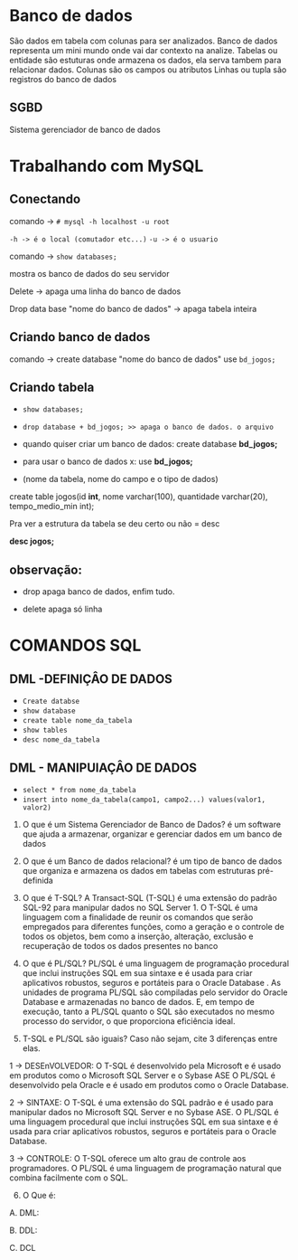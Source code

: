 # Banco de dados    
São dados em tabela com colunas para ser analizados.
Banco de dados representa um mini mundo onde vai dar contexto na analize.
Tabelas ou entidade são estuturas onde armazena os dados, ela serva tambem para relacionar dados.
Colunas são os campos ou atributos
Linhas ou tupla são registros do banco de dados
## SGBD
Sistema gerenciador de banco de dados

# Trabalhando com MySQL
## Conectando
comando -> `# mysql -h localhost -u root`
 
`-h -> é o local (comutador etc...)`
`-u -> é o usuario`

comando -> `show databases;`

mostra os banco de dados do seu servidor

Delete -> apaga uma linha do banco de dados 

Drop data base "nome do banco de dados" -> apaga tabela inteira


## Criando banco de dados

comando -> create database "nome do banco de dados"    use `bd_jogos;`


## Criando tabela 

* `show databases;`
 
* `drop database + bd_jogos; >> apaga o banco de dados. o arquivo`
 
* quando quiser criar um banco de dados: create database  **bd_jogos;**
 
* para usar o banco de dados x: use **bd_jogos;**
 
* (nome da tabela, nome do campo e o tipo de dados)
 
create table  jogos(id **int**, nome varchar(100), quantidade varchar(20), tempo_medio_min int);
 
Pra ver a estrutura  da tabela se deu certo ou não = desc
 
**desc jogos;**
 
## observação:
 
* drop apaga banco de dados, enfim tudo.
 
* delete apaga só linha

# COMANDOS SQL
## DML -DEFINIÇÂO DE DADOS
 - `Create databse`
 - `show database`
 - `create table nome_da_tabela`
 - `show tables`
 - `desc nome_da_tabela`

## DML - MANIPUlAÇÂO DE DADOS
- `select * from nome_da_tabela`
- `insert into nome_da_tabela(campo1, campo2...) values(valor1, valor2)`



1. O que é um Sistema Gerenciador de Banco de Dados?
     é um software que ajuda a armazenar, organizar e gerenciar dados em um banco de dados

2. O que é um Banco de dados relacional?
    é um tipo de banco de dados que organiza e armazena os dados em tabelas com estruturas pré-definida

3. O que é T-SQL?
A Transact-SQL (T-SQL) é uma extensão do padrão SQL-92 para manipular dados no SQL Server 1.
O T-SQL é uma linguagem com a finalidade de reunir os comandos que serão empregados para diferentes funções, como a geração e o controle de todos os objetos, bem como a inserção, alteração, exclusão e recuperação de todos os dados presentes no banco 

4. O que é PL/SQL?
PL/SQL é uma linguagem de programação procedural que inclui instruções SQL em sua sintaxe e é usada para criar aplicativos robustos, seguros e portáteis para o Oracle Database . As unidades de programa PL/SQL são compiladas pelo servidor do Oracle Database e armazenadas no banco de dados. E, em tempo de execução, tanto a PL/SQL quanto o SQL são executados no mesmo processo do servidor, o que proporciona eficiência ideal.

5. T-SQL e PL/SQL são iguais? Caso não sejam, cite 3 diferenças entre elas.

1 -> DESEnVOLVEDOR: O T-SQL é desenvolvido pela Microsoft e é usado em produtos como o Microsoft SQL Server e o Sybase ASE  O PL/SQL é desenvolvido pela Oracle e é usado em produtos como o Oracle Database.

2 -> SINTAXE:  O T-SQL é uma extensão do SQL padrão e é usado para manipular dados no Microsoft SQL Server e no Sybase ASE. O PL/SQL é uma linguagem procedural que inclui instruções SQL em sua sintaxe e é usada para criar aplicativos robustos, seguros e portáteis para o Oracle Database.

3 -> CONTROLE: O T-SQL oferece um alto grau de controle aos programadores. O PL/SQL é uma linguagem de programação natural que combina facilmente com o SQL.

6. O Que é:

A. DML:

B. DDL:

C. DCL
